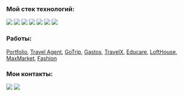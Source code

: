 ### Мой стек технологий:
<img src="https://camo.githubusercontent.com/162e86e4d202e809d31812b605de20676ac03d61afa7b9d455c3b55811de904a/68747470733a2f2f696d672e736869656c64732e696f2f62616467652f48544d4c352d626c61636b3f7374796c653d666f722d7468652d6261646765266c6f676f3d48544d4c35266c6f676f436f6c6f723d453334463236" data-canonical-src="https://img.shields.io/badge/HTML5-black?style=for-the-badge&amp;logo=HTML5&amp;logoColor=E34F26" style="max-width: 100%;"> <img src="https://camo.githubusercontent.com/c01d540afb89d432c9883d5f2f98dd58966eb21dbea68659b78dff0a809b260d/68747470733a2f2f696d672e736869656c64732e696f2f62616467652f435353332d626c61636b3f7374796c653d666f722d7468652d6261646765266c6f676f3d43535333266c6f676f436f6c6f723d313537324236" data-canonical-src="https://img.shields.io/badge/CSS3-black?style=for-the-badge&amp;logo=CSS3&amp;logoColor=1572B6" style="max-width: 100%;"> <img src="https://camo.githubusercontent.com/085343d8a05c59c1421ed3aa89425d3b555baf06cac88c1d7b3d6f6987855859/68747470733a2f2f696d672e736869656c64732e696f2f62616467652f4a6176615363726970742d626c61636b3f7374796c653d666f722d7468652d6261646765266c6f676f3d4a617661536372697074266c6f676f436f6c6f723d463744463145" data-canonical-src="https://img.shields.io/badge/JavaScript-black?style=for-the-badge&amp;logo=JavaScript&amp;logoColor=F7DF1E" style="max-width: 100%;"> <img src="https://camo.githubusercontent.com/26a726f0897984c21c5ffa7f7ede9dab47fde50ddf7aab884419e8ea6b80ac2b/68747470733a2f2f696d672e736869656c64732e696f2f62616467652f5075672d626c61636b3f7374796c653d666f722d7468652d6261646765266c6f676f3d507567266c6f676f436f6c6f723d413836343534" data-canonical-src="https://img.shields.io/badge/Pug-black?style=for-the-badge&amp;logo=Pug&amp;logoColor=A86454" style="max-width: 100%;"> <img src="https://camo.githubusercontent.com/fed4c361483e3c20c8b684e7effb72b363b7551237d697c5a3ff73df5d5002a6/68747470733a2f2f696d672e736869656c64732e696f2f62616467652f534153532d626c61636b3f7374796c653d666f722d7468652d6261646765266c6f676f3d53617373266c6f676f436f6c6f723d434336363939" data-canonical-src="https://img.shields.io/badge/SASS-black?style=for-the-badge&amp;logo=Sass&amp;logoColor=CC6699" style="max-width: 100%;"> <img src="https://camo.githubusercontent.com/587e83ef2847e92a3241338582fa0a21a0d3761ec53d0f504795ec79af65af51/68747470733a2f2f696d672e736869656c64732e696f2f62616467652f67756c702d626c61636b3f7374796c653d666f722d7468652d6261646765266c6f676f3d67756c70266c6f676f436f6c6f723d434634363437" data-canonical-src="https://img.shields.io/badge/gulp-black?style=for-the-badge&amp;logo=gulp&amp;logoColor=CF4647" style="max-width: 100%;"> <img src="https://camo.githubusercontent.com/0cc24594be41e0eab756efe6e09080443f2156a500089fad8eeffa1ff3bdd4a4/68747470733a2f2f696d672e736869656c64732e696f2f62616467652f4669676d612d626c61636b3f7374796c653d666f722d7468652d6261646765266c6f676f3d4669676d61266c6f676f436f6c6f723d463234453145" data-canonical-src="https://img.shields.io/badge/Figma-black?style=for-the-badge&amp;logo=Figma&amp;logoColor=F24E1E" style="max-width: 100%;">

### Работы:
[Portfolio](https://bgtvalex.github.io/html-to-react/), [Travel Agent](https://bgtvalex.github.io/travelAgent/), [GoTrip](https://bgtvalex.github.io/goTrip/), [Gastos](https://bgtvalex.github.io/gastos/), [TravelX](https://bgtvalex.github.io/Travel-X/), [Educare](https://bgtvalex.github.io/educare/), [LoftHouse](https://bgtvalex.github.io/loftHouse/), [MaxMarket](https://bgtvalex.github.io/MaxMarket/), [Fashion](https://bgtvalex.github.io/fashion-react/)

### Мои контакты:
<a href="https://vk.com/bgtva" rel="nofollow" target="_blank"><img src="https://camo.githubusercontent.com/f974af1be8aa738019ad516fe20e9b625a4b23c2415a9d32e8859222915c4005/68747470733a2f2f696d672e736869656c64732e696f2f62616467652f766b6f6e74616b74652d626c61636b3f7374796c653d666f722d7468652d6261646765266c6f676f3d766b266c6f676f436f6c6f723d303037374646" data-canonical-src="https://img.shields.io/badge/vkontakte-black?style=for-the-badge&amp;logo=vk&amp;logoColor=0077FF" style="max-width: 100%;"></a> <a href="https://t.me/bgtva" rel="nofollow"  target="_blank" ><img src="https://camo.githubusercontent.com/2f5054db2e9aff4a4948d5f05a018870226783146cf9e0ff04d8baf2c9619151/68747470733a2f2f696d672e736869656c64732e696f2f62616467652f54656c656772616d2d626c61636b3f7374796c653d666f722d7468652d6261646765266c6f676f3d54656c656772616d266c6f676f436f6c6f723d323641354534" data-canonical-src="https://img.shields.io/badge/Telegram-black?style=for-the-badge&amp;logo=Telegram&amp;logoColor=26A5E4" style="max-width: 100%;"></a>

